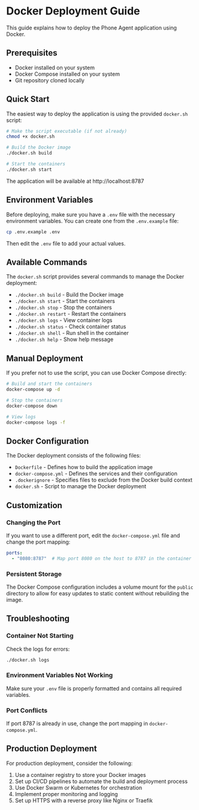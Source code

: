 # Docker Deployment Guide

This guide explains how to deploy the Phone Agent application using Docker.

## Prerequisites

- Docker installed on your system
- Docker Compose installed on your system
- Git repository cloned locally

## Quick Start

The easiest way to deploy the application is using the provided `docker.sh` script:

```bash
# Make the script executable (if not already)
chmod +x docker.sh

# Build the Docker image
./docker.sh build

# Start the containers
./docker.sh start
```

The application will be available at http://localhost:8787

## Environment Variables

Before deploying, make sure you have a `.env` file with the necessary environment variables. You can create one from the `.env.example` file:

```bash
cp .env.example .env
```

Then edit the `.env` file to add your actual values.

## Available Commands

The `docker.sh` script provides several commands to manage the Docker deployment:

- `./docker.sh build` - Build the Docker image
- `./docker.sh start` - Start the containers
- `./docker.sh stop` - Stop the containers
- `./docker.sh restart` - Restart the containers
- `./docker.sh logs` - View container logs
- `./docker.sh status` - Check container status
- `./docker.sh shell` - Run shell in the container
- `./docker.sh help` - Show help message

## Manual Deployment

If you prefer not to use the script, you can use Docker Compose directly:

```bash
# Build and start the containers
docker-compose up -d

# Stop the containers
docker-compose down

# View logs
docker-compose logs -f
```

## Docker Configuration

The Docker deployment consists of the following files:

- `Dockerfile` - Defines how to build the application image
- `docker-compose.yml` - Defines the services and their configuration
- `.dockerignore` - Specifies files to exclude from the Docker build context
- `docker.sh` - Script to manage the Docker deployment

## Customization

### Changing the Port

If you want to use a different port, edit the `docker-compose.yml` file and change the port mapping:

```yaml
ports:
  - "8080:8787"  # Map port 8080 on the host to 8787 in the container
```

### Persistent Storage

The Docker Compose configuration includes a volume mount for the `public` directory to allow for easy updates to static content without rebuilding the image.

## Troubleshooting

### Container Not Starting

Check the logs for errors:

```bash
./docker.sh logs
```

### Environment Variables Not Working

Make sure your `.env` file is properly formatted and contains all required variables.

### Port Conflicts

If port 8787 is already in use, change the port mapping in `docker-compose.yml`.

## Production Deployment

For production deployment, consider the following:

1. Use a container registry to store your Docker images
2. Set up CI/CD pipelines to automate the build and deployment process
3. Use Docker Swarm or Kubernetes for orchestration
4. Implement proper monitoring and logging
5. Set up HTTPS with a reverse proxy like Nginx or Traefik